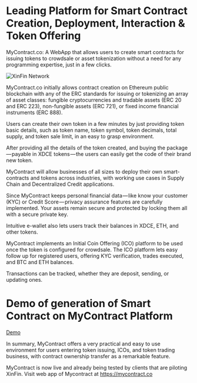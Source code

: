 ﻿# Leading Platform for Smart Contract Creation, Deployment, Interaction & Token Offering

MyContract.co: A WebApp that allows users to create smart contracts for issuing tokens to crowdsale or asset tokenization without a need for any programming expertise, just in a few clicks.

![XinFin Network](/assets/home.png)

MyContract.co initially allows contract creation on Ethereum public blockchain with any of the ERC standards for issuing or tokenizing an array of asset classes: fungible cryptocurrencies and tradable assets (ERC 20 and ERC 223), non-fungible assets (ERC 721), or fixed income financial instruments (ERC 888).

Users can create their own token in a few minutes by just providing token basic details, such as token name, token symbol, token decimals, total supply, and token sale limit, in an easy to grasp environment.

After providing all the details of the token created, and buying the package — payable in XDCE tokens — the users can easily get the code of their brand new token.

MyContract will allow businesses of all sizes to deploy their own smart-contracts and tokens across industries, with working use cases in Supply Chain and Decentralized Credit applications.

Since MyContract keeps personal financial data — like know your customer (KYC) or Credit Score — privacy assurance features are carefully implemented. Your assets remain secure and protected by locking them all with a secure private key.

Intuitive e-wallet also lets users track their balances in XDCE, ETH, and other tokens.

MyContract implements an Initial Coin Offering (ICO) platform to be used once the token is configured for crowdsale. The ICO platform lets easy follow up for registered users, offering KYC verification, trades executed, and BTC and ETH balances.

Transactions can be tracked, whether they are deposit, sending, or updating ones.


# Demo of generation of Smart Contract on MyContract Platform 

[Demo](https://youtu.be/thR-pTpF7Sw)

In summary, MyContract offers a very practical and easy to use environment for users entering token issuing, ICOs, and token trading business, with contract ownership transfer as a remarkable feature.

MyContract is now live and already being tested by clients that are piloting XinFin. Visit web app of Mycontract at https://mycontract.co
